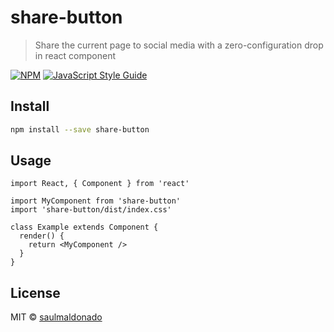 # share-button

> Share the current page to social media with a zero-configuration drop in react component

[![NPM](https://img.shields.io/npm/v/share-button.svg)](https://www.npmjs.com/package/share-button) [![JavaScript Style Guide](https://img.shields.io/badge/code_style-standard-brightgreen.svg)](https://standardjs.com)

## Install

```bash
npm install --save share-button
```

## Usage

```tsx
import React, { Component } from 'react'

import MyComponent from 'share-button'
import 'share-button/dist/index.css'

class Example extends Component {
  render() {
    return <MyComponent />
  }
}
```

## License

MIT © [saulmaldonado](https://github.com/saulmaldonado)
